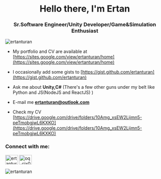 <h1 align="center">Hello there, I'm Ertan</h1>
<h3 align="center">Sr.Software Engineer/Unity Developer/Game&Simulation Enthusiast</h3>

<p align="left"> <img src="https://komarev.com/ghpvc/?username=ertanturan&label=Profile%20views&color=0e75b6&style=flat" alt="ertanturan" /> </p>

-  My portfolio and CV are available at [https://sites.google.com/view/ertanturan/home](https://sites.google.com/view/ertanturan/home)

-  I occasionally add some gists to [https://gist.github.com/ertanturan](https://gist.github.com/ertanturan)

-  Ask me about **Unity,C#** (There's a few other guns under my belt like Python and JS(NodeJS and ReactJS) )

-  E-mail me **ertanturan@outlook.com**

-  Check my CV [https://drive.google.com/drive/folders/10Amg_xsEW2Lijmn5-peTmobgjwL6KXKO](https://drive.google.com/drive/folders/10Amg_xsEW2Lijmn5-peTmobgjwL6KXKO)

<h3 align="left">Connect with me:</h3>
<p align="left">
<a href="https://linkedin.com/in/ertanturan" target="blank"><img align="center" src="https://raw.githubusercontent.com/rahuldkjain/github-profile-readme-generator/master/src/images/icons/Social/linked-in-alt.svg" alt="ertanturan" height="30" width="40" /></a>
  <a href="https://www.youtube.com/channel/UCoq_cjx01CCL5z2-Lhl7YVQ" target="blank"><img align="center" src="https://raw.githubusercontent.com/rahuldkjain/github-profile-readme-generator/master/src/images/icons/Social/youtube.svg" alt="oq_cjx01ccl5z2-lhl7yvq" height="30" width="40" /></a>
</p>


<!--  <p><img align="left" src="https://github-readme-stats.vercel.app/api?username=ertanturan&show_icons=true&locale=en" alt="ertanturan" /></p> -->

<p><img align="center" src="https://github-readme-stats.vercel.app/api/top-langs?username=ertanturan&show_icons=true&locale=en&layout=compact" alt="ertanturan" /></p>



<!-- <p><img align="left" src="https://github-readme-streak-stats.herokuapp.com/?user=ertanturan&" alt="ertanturan" /></p>-->

<br><br><br><br><br><br><br><br><br>
<!-- 
<h3 align="left">Support:</h3>
<p><a href="https://www.buymeacoffee.com/ertanturan"> <img align="left" src="https://cdn.buymeacoffee.com/buttons/v2/default-yellow.png" height="50" width="210" alt="ertanturan" /></a></p>
-->
